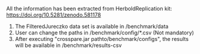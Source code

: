 All the information has been extracted from HerboldReplication kit: https://doi.org/10.5281/zenodo.581178


1. The FilteredJureczko data set is available in /benchmark/data
2. User can change the paths in /benchmark/config/*.csv (Not mandatory)
3. After executing "crosspare.jar pathto/benchmark/configs", the results will be available in /benchmark/results-csv
